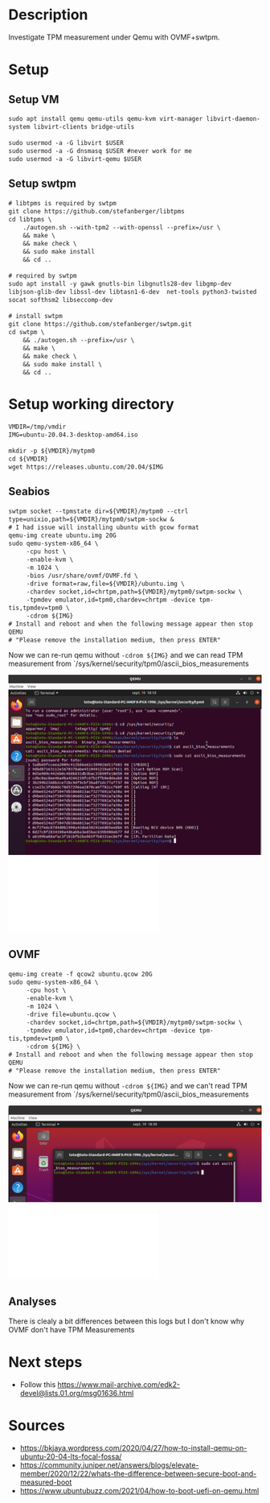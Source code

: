 
# Description

Investigate TPM measurement under Qemu with OVMF+swtpm.


# Setup

## Setup VM

```
sudo apt install qemu qemu-utils qemu-kvm virt-manager libvirt-daemon-system libvirt-clients bridge-utils

sudo usermod -a -G libvirt $USER
sudo usermod -a -G dnsmasq $USER #never work for me
sudo usermod -a -G libvirt-qemu $USER
```

## Setup swtpm
```
# libtpms is required by swtpm
git clone https://github.com/stefanberger/libtpms
cd libtpms \
	./autogen.sh --with-tpm2 --with-openssl --prefix=/usr \
	&& make \
	&& make check \
	&& sudo make install
	&& cd ..

# required by swtpm
sudo apt install -y gawk gnutls-bin libgnutls28-dev libgmp-dev libjson-glib-dev libssl-dev libtasn1-6-dev  net-tools python3-twisted socat softhsm2 libseccomp-dev

# install swtpm
git clone https://github.com/stefanberger/swtpm.git
cd swtpm \
	&& ./autogen.sh --prefix=/usr \
	&& make \
	&& make check \
	&& sudo make install \
	&& cd ..

```

# Setup working directory

```
VMDIR=/tmp/vmdir
IMG=ubuntu-20.04.3-desktop-amd64.iso

mkdir -p ${VMDIR}/mytpm0
cd ${VMDIR}
wget https://releases.ubuntu.com/20.04/$IMG
```

## Seabios
```
swtpm socket --tpmstate dir=${VMDIR}/mytpm0 --ctrl type=unixio,path=${VMDIR}/mytpm0/swtpm-sockw &
# I had issue will installing ubuntu with gcow format
qemu-img create ubuntu.img 20G
sudo qemu-system-x86_64 \
     -cpu host \
     -enable-kvm \
     -m 1024 \
     -bios /usr/share/ovmf/OVMF.fd \
     -drive format=raw,file=${VMDIR}/ubuntu.img \
     -chardev socket,id=chrtpm,path=${VMDIR}/mytpm0/swtpm-sockw \
     -tpmdev emulator,id=tpm0,chardev=chrtpm -device tpm-tis,tpmdev=tpm0 \
     -cdrom ${IMG}
# Install and reboot and when the following message appear then stop QEMU
# "Please remove the installation medium, then press ENTER"
```
Now we can re-run qemu without `-cdrom ${IMG}` and we can read TPM measurement from `/sys/kernel/security/tpm0/ascii_bios_measurements

![Seabios - TPM Measurements](./seabios_measurements.png)
![Seabios - log](./seabios_logs.txt)

## OVMF
```
qemu-img create -f qcow2 ubuntu.qcow 20G
sudo qemu-system-x86_64 \
     -cpu host \
     -enable-kvm \
     -m 1024 \
     -drive file=ubuntu.qcow \
     -chardev socket,id=chrtpm,path=${VMDIR}/mytpm0/swtpm-sockw \
     -tpmdev emulator,id=tpm0,chardev=chrtpm -device tpm-tis,tpmdev=tpm0 \
     -cdrom ${IMG} \
# Install and reboot and when the following message appear then stop QEMU
# "Please remove the installation medium, then press ENTER"
```

Now we can re-run qemu without `-cdrom ${IMG}` and we can't read TPM measurement from `/sys/kernel/security/tpm0/ascii_bios_measurements

![OVMF - TPM Measurements](./ovmf_measurements.png)
![OVMF - log](./ovmf_logs.txt)

## Analyses

There is clealy a bit differences between this logs but I don't know why OVMF don't have TPM Measurements

# Next steps

 * Follow this https://www.mail-archive.com/edk2-devel@lists.01.org/msg01636.html

# Sources
 * https://bkjaya.wordpress.com/2020/04/27/how-to-install-qemu-on-ubuntu-20-04-lts-focal-fossa/
 * https://community.juniper.net/answers/blogs/elevate-member/2020/12/22/whats-the-difference-between-secure-boot-and-measured-boot
 * https://www.ubuntubuzz.com/2021/04/how-to-boot-uefi-on-qemu.html
